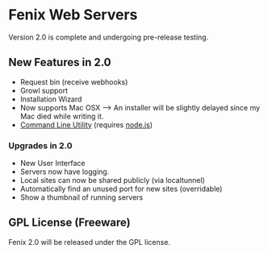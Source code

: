 # Fenix Web Servers

Version 2.0 is complete and undergoing pre-release testing.

## New Features in 2.0

- Request bin (receive webhooks)
- Growl support
- Installation Wizard
- Now supports Mac OSX --> An installer will be slightly delayed since my Mac died while writing it.
- [Command Line Utility](http://github.com/coreybutler/fenix-cli) (requires [node.js](http://nodejs.org))

### Upgrades in 2.0

- New User Interface
- Servers now have logging.
- Local sites can now be shared publicly (via localtunnel)
- Automatically find an unused port for new sites (overridable)
- Show a thumbnail of running servers

## GPL License (Freeware)

Fenix 2.0 will be released under the GPL license.
